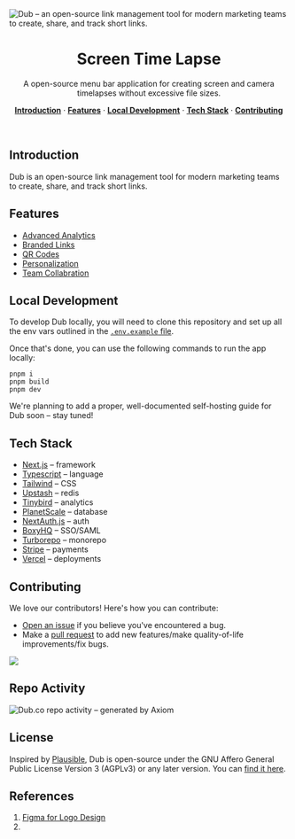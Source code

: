 <img alt="Dub – an open-source link management tool for modern marketing teams to create, share, and track short links." src="https://github.com/steven-tey/dub/assets/28986134/8f70a87f-4f13-426a-9785-a47f77433edd">
<h1 align="center">Screen Time Lapse</h1>

<p align="center">
  A open-source menu bar application for creating screen and camera timelapses without excessive file sizes.
</p>

<p align="center">

</p>

<p align="center">
  <a href="#introduction"><strong>Introduction</strong></a> ·
  <a href="#features"><strong>Features</strong></a> ·
  <a href="#local-development"><strong>Local Development</strong></a> ·
  <a href="#tech-stack"><strong>Tech Stack</strong></a> ·
  <a href="#contributing"><strong>Contributing</strong></a>
</p>
<br/>

## Introduction

Dub is an open-source link management tool for modern marketing teams to create, share, and track short links.

## Features

- [Advanced Analytics](https://dub.co/features/analytics)
- [Branded Links](https://dub.co/features/branded-links)
- [QR Codes](https://dub.co/features/qr-codes)
- [Personalization](https://dub.co/features/personalization)
- [Team Collabration](https://dub.co/features/collaboration)

## Local Development

To develop Dub locally, you will need to clone this repository and set up all the env vars outlined in the [`.env.example` file](https://github.com/steven-tey/dub/blob/main/apps/web/.env.example).

Once that's done, you can use the following commands to run the app locally:

```
pnpm i
pnpm build
pnpm dev
```

We're planning to add a proper, well-documented self-hosting guide for Dub soon – stay tuned!

## Tech Stack

- [Next.js](https://nextjs.org/) – framework
- [Typescript](https://www.typescriptlang.org/) – language
- [Tailwind](https://tailwindcss.com/) – CSS
- [Upstash](https://upstash.com/) – redis
- [Tinybird](https://tinybird.com/) – analytics
- [PlanetScale](https://planetscale.com/) – database
- [NextAuth.js](https://next-auth.js.org/) – auth
- [BoxyHQ](https://boxyhq.com/enterprise-sso) – SSO/SAML
- [Turborepo](https://turbo.build/repo) – monorepo
- [Stripe](https://stripe.com/) – payments
- [Vercel](https://vercel.com/) – deployments

## Contributing

We love our contributors! Here's how you can contribute:

- [Open an issue](https://github.com/steven-tey/dub/issues) if you believe you've encountered a bug.
- Make a [pull request](https://github.com/steven-tey/dub/pull) to add new features/make quality-of-life improvements/fix bugs.

<a href="https://github.com/steven-tey/dub/graphs/contributors">
  <img src="https://contrib.rocks/image?repo=steven-tey/dub" />
</a>

## Repo Activity

![Dub.co repo activity – generated by Axiom](https://repobeats.axiom.co/api/embed/c90805656bae44a62c62b38222270d5f697fcfb1.svg "Repobeats analytics image")

## License

Inspired by [Plausible](https://plausible.io/), Dub is open-source under the GNU Affero General Public License Version 3 (AGPLv3) or any later version. You can [find it here](https://github.com/steven-tey/dub/blob/main/LICENSE.md).

## References

1. [Figma for Logo Design](https://www.figma.com/file/xjQXzmp5ejDNgUtTX62RhG/ScreenTimeLapse?node-id=0%3A1&t=43YCmlKjDvZ5w7Qp-1)
2. []()

